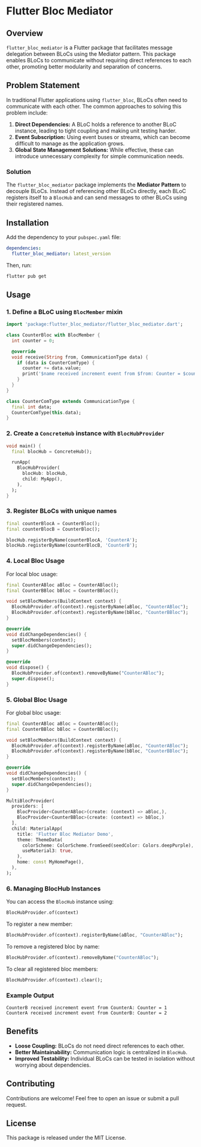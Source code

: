 # Flutter Bloc Mediator

## Overview

`flutter_bloc_mediator` is a Flutter package that facilitates message delegation between BLoCs using the Mediator pattern. This package enables BLoCs to communicate without requiring direct references to each other, promoting better modularity and separation of concerns.

## Problem Statement

In traditional Flutter applications using `flutter_bloc`, BLoCs often need to communicate with each other. The common approaches to solving this problem include:

1. **Direct Dependencies:** A BLoC holds a reference to another BLoC instance, leading to tight coupling and making unit testing harder.
2. **Event Subscription:** Using event buses or streams, which can become difficult to manage as the application grows.
3. **Global State Management Solutions:** While effective, these can introduce unnecessary complexity for simple communication needs.

### Solution

The `flutter_bloc_mediator` package implements the **Mediator Pattern** to decouple BLoCs. Instead of referencing other BLoCs directly, each BLoC registers itself to a `BlocHub` and can send messages to other BLoCs using their registered names.

## Installation

Add the dependency to your `pubspec.yaml` file:

```yaml
dependencies:
  flutter_bloc_mediator: latest_version
```

Then, run:

```sh
flutter pub get
```

## Usage

### 1. Define a BLoC using `BlocMember` mixin

```dart
import 'package:flutter_bloc_mediator/flutter_bloc_mediator.dart';

class CounterBloc with BlocMember {
  int counter = 0;

  @override
  void receive(String from, CommunicationType data) {
    if (data is CounterComType) {
      counter += data.value;
      print('$name received increment event from $from: Counter = $counter');
    }
  }
}

class CounterComType extends CommunicationType {
  final int data;
  CounterComType(this.data);
}
```

### 2. Create a `ConcreteHub` instance with `BlocHubProvider`

```dart
void main() {
  final blocHub = ConcreteHub();

  runApp(
    BlocHubProvider(
      blocHub: blocHub,
      child: MyApp(),
    ),
  );
}
```

### 3. Register BLoCs with unique names

```dart
final counterBlocA = CounterBloc();
final counterBlocB = CounterBloc();

blocHub.registerByName(counterBlocA, 'CounterA');
blocHub.registerByName(counterBlocB, 'CounterB');
```

### 4. Local Bloc Usage

For local bloc usage:

```dart
final CounterABloc aBloc = CounterABloc();
final CounterBBloc bBloc = CounterBBloc();

void setBlocMembers(BuildContext context) {
  BlocHubProvider.of(context).registerByName(aBloc, "CounterABloc");
  BlocHubProvider.of(context).registerByName(bBloc, "CounterBBloc");
}

@override
void didChangeDependencies() {
  setBlocMembers(context);
  super.didChangeDependencies();
}

@override
void dispose() {
  BlocHubProvider.of(context).removeByName("CounterABloc");
  super.dispose();
}
```

### 5. Global Bloc Usage

For global bloc usage:

```dart
final CounterABloc aBloc = CounterABloc();
final CounterBBloc bBloc = CounterBBloc();

void setBlocMembers(BuildContext context) {
  BlocHubProvider.of(context).registerByName(aBloc, "CounterABloc");
  BlocHubProvider.of(context).registerByName(bBloc, "CounterBBloc");
}

@override
void didChangeDependencies() {
  setBlocMembers(context);
  super.didChangeDependencies();
}

MultiBlocProvider(
  providers: [
    BlocProvider<CounterABloc>(create: (context) => aBloc,),
    BlocProvider<CounterBBloc>(create: (context) => bBloc,)
  ],
  child: MaterialApp(
    title: 'Flutter Bloc Mediator Demo',
    theme: ThemeData(
      colorScheme: ColorScheme.fromSeed(seedColor: Colors.deepPurple),
      useMaterial3: true,
    ),
    home: const MyHomePage(),
  ),
);
```

### 6. Managing BlocHub Instances

You can access the `BlocHub` instance using:

```dart
BlocHubProvider.of(context)
```

To register a new member:

```dart
BlocHubProvider.of(context).registerByName(aBloc, "CounterABloc");
```

To remove a registered bloc by name:

```dart
BlocHubProvider.of(context).removeByName("CounterABloc");
```

To clear all registered bloc members:

```dart
BlocHubProvider.of(context).clear();
```

### Example Output

```
CounterB received increment event from CounterA: Counter = 1
CounterA received increment event from CounterB: Counter = 2
```

## Benefits

- **Loose Coupling:** BLoCs do not need direct references to each other.
- **Better Maintainability:** Communication logic is centralized in `BlocHub`.
- **Improved Testability:** Individual BLoCs can be tested in isolation without worrying about dependencies.

## Contributing

Contributions are welcome! Feel free to open an issue or submit a pull request.

## License

This package is released under the MIT License.
